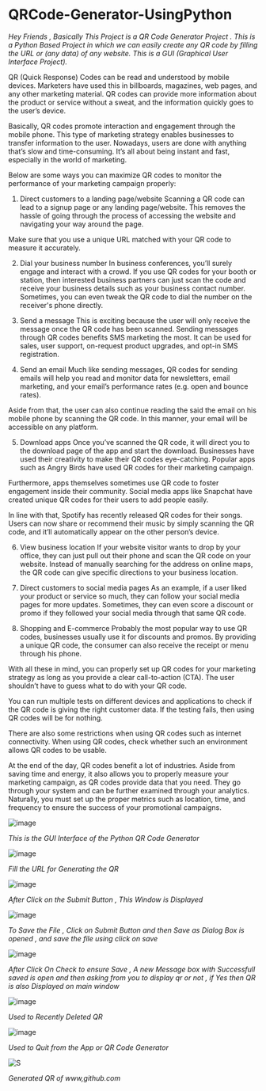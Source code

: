 # QRCode-Generator-UsingPython
*Hey Friends , Basically This Project is a QR Code Generator Project . This is a Python Based Project in which we can easily create any QR code by filling the URL or (any data)  of any website. This is a GUI (Graphical User Interface Project).* 

QR (Quick Response) Codes can be read and understood by mobile devices. Marketers have used this in billboards, magazines, web pages, and any other marketing material. QR codes can provide more information about the product or service without a sweat, and the information quickly goes to the user’s device.

Basically, QR codes promote interaction and engagement through the mobile phone. This type of marketing strategy enables businesses to transfer information to the user. Nowadays, users are done with anything that’s slow and time-consuming. It’s all about being instant and fast, especially in the world of marketing.

Below are some ways you can maximize QR codes to monitor the performance of your marketing campaign properly:

1. Direct customers to a landing page/website
Scanning a QR code can lead to a signup page or any landing page/website. This removes the hassle of going through the process of accessing the website and navigating your way around the page.

Make sure that you use a unique URL matched with your QR code to measure it accurately.

2. Dial your business number
In business conferences, you’ll surely engage and interact with a crowd. If you use QR codes for your booth or station, then interested business partners can just scan the code and receive your business details such as your business contact number. Sometimes, you can even tweak the QR code to dial the number on the receiver's phone directly.

3. Send a message
This is exciting because the user will only receive the message once the QR code has been scanned. Sending messages through QR codes benefits SMS marketing the most. It can be used for sales, user support, on-request product upgrades, and opt-in SMS registration.

4. Send an email
Much like sending messages, QR codes for sending emails will help you read and monitor data for newsletters, email marketing, and your email’s performance rates (e.g. open and bounce rates).

Aside from that, the user can also continue reading the said the email on his mobile phone by scanning the QR code. In this manner, your email will be accessible on any platform.

5. Download apps
Once you’ve scanned the QR code, it will direct you to the download page of the app and start the download. Businesses have used their creativity to make their QR codes eye-catching. Popular apps such as Angry Birds have used QR codes for their marketing campaign.

Furthermore, apps themselves sometimes use QR code to foster engagement inside their community. Social media apps like Snapchat have created unique QR codes for their users to add people easily.

In line with that, Spotify has recently released QR codes for their songs. Users can now share or recommend their music by simply scanning the QR code, and it’ll automatically appear on the other person’s device.

6. View business location
If your website visitor wants to drop by your office, they can just pull out their phone and scan the QR code on your website. Instead of manually searching for the address on online maps, the QR code can give specific directions to your business location.

7. Direct customers to social media pages
As an example, if a user liked your product or service so much, they can follow your social media pages for more updates. Sometimes, they can even score a discount or promo if they followed your social media through that same QR code.

8. Shopping and E-commerce
Probably the most popular way to use QR codes, businesses usually use it for discounts and promos. By providing a unique QR code, the consumer can also receive the receipt or menu through his phone.

With all these in mind, you can properly set up QR codes for your marketing strategy as long as you provide a clear call-to-action (CTA). The user shouldn’t have to guess what to do with your QR code.

You can run multiple tests on different devices and applications to check if the QR code is giving the right customer data. If the testing fails, then using QR codes will be for nothing.

There are also some restrictions when using QR codes such as internet connectivity. When using QR codes, check whether such an environment allows QR codes to be usable.

At the end of the day, QR codes benefit a lot of industries. Aside from saving time and energy, it also allows you to properly measure your marketing campaign, as QR codes provide data that you need. They go through your system and can be further examined through your analytics. Naturally, you must set up the proper metrics such as location, time, and frequency to ensure the success of your promotional campaigns.


![image](https://user-images.githubusercontent.com/96729663/206548818-af8eb50c-d8bf-4b10-8e4a-9625288afc68.png)

*This is the GUI Interface of the Python QR Code Generator*

![image](https://user-images.githubusercontent.com/96729663/206548971-e229d702-e2d3-4ebc-9cfc-6a1cd934d60a.png)

*Fill the URL for Generating the QR*

![image](https://user-images.githubusercontent.com/96729663/206549857-e3679011-799e-440b-a8ca-0bab34b436c0.png)

*After Click on the Submit Button , This Window is Displayed*

![image](https://user-images.githubusercontent.com/96729663/206550195-19e170cf-2df3-4049-b198-e158785918e9.png)

*To Save the File , Click on Submit Button and then Save as Dialog Box is opened , and save the file using click on save*

![image](https://user-images.githubusercontent.com/96729663/206550774-ca97bf61-9a98-49f5-b8a3-03b6470c7061.png)

*After Click On Check to ensure Save , A new Message box with Successfull saved is open and then asking from you to display qr or not , if Yes then QR is also Displayed on main window*

![image](https://user-images.githubusercontent.com/96729663/206551277-cd5c7c0b-5b68-4537-83bb-03d0b49b0767.png)

*Used to Recently Deleted QR*

![image](https://user-images.githubusercontent.com/96729663/206551413-a1eee4b7-fe9b-4e82-9470-0836364729d6.png)

*Used to Quit from the App or QR Code Generator*

![S](https://user-images.githubusercontent.com/96729663/206551595-eac7536f-af24-4fe9-84cd-933b3326e84e.png)

*Generated QR of www,github.com*

